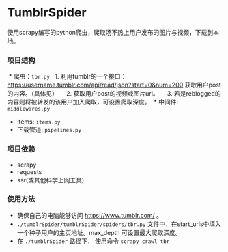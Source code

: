 # TumblrSpider
使用scrapy编写的python爬虫，爬取汤不热上用户发布的图片与视频，下载到本地。

### 项目结构
  * 爬虫：`tbr.py`
  	1. 利用tumblr的一个接口：https://username.tumblr.com/api/read/json?start=0&num=200 获取用户post的内容。（具体见）
    	2. 获取用户post的视频或图片url。
    	3. 若是reblogged的内容则将被转发的该用户加入爬取，可设置爬取深度。
  * 中间件: `middlewares.py`
  * items: `items.py`
  * 下载管道: `pipelines.py`
	
### 项目依赖
  * scrapy
  * requests
  * ssr(或其他科学上网工具)
  
### 使用方法 
  * 确保自己的电脑能够访问 https://www.tumblr.com/ 。
  * `./tumblrSpider/tumblrSpider/spiders/tbr.py` 文件中，在start_urls中填入一个种子用户的主页地址。max_depth 可设置最大爬取深度。
  * 在 `./tumblrSpider` 路径下， 使用命令 `scrapy crawl tbr` 
